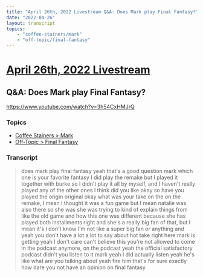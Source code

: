 ```yaml
---
title: "April 26th, 2022 Livestream Q&A: Does Mark play Final Fantasy?"
date: "2022-04-26"
layout: transcript
topics:
    - "coffee-stainers/mark"
    - "off-topic/final-fantasy"
---
```

# [April 26th, 2022 Livestream](../2022-04-26.md)
## Q&A: Does Mark play Final Fantasy?
https://www.youtube.com/watch?v=3h54CxHMJrQ

### Topics
* [Coffee Stainers > Mark](../topics/coffee-stainers/mark.md)
* [Off-Topic > Final Fantasy](../topics/off-topic/final-fantasy.md)

### Transcript

> does mark play final fantasy yeah that's a good question mark which one is your favorite fantasy I did play the remake but I played it together with burke so I didn't play it all by myself, and I haven't really played any of the other ones I think did you like okay so have you played the origin original okay what was your take on the on the remake, I mean I thought it was a fun game but I mean natalie was also there so she was she was trying to kind of explain things from like the old game and how this one was different because she has played both installments right and she's a really big fan of that, but I mean it's I don't know I'm not like a super big fan or anything and yeah you don't have a lot a lot to say about hot take right here mark is getting yeah I don't care can't believe this you're not allowed to come in the podcast anymore, on the podcast yeah the official satisfactory podcast didn't you listen to it mark yeah I did actually listen yeah he's like what are you talking about yeah fire him that's for sure exactly how dare you not have an opinion on final fantasy
